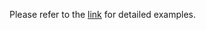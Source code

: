 Please refer to the [link](https://www.web4xiang.top/post/http://localhost:4321/post/r-package-qpcrtools-examples/) for detailed examples.
